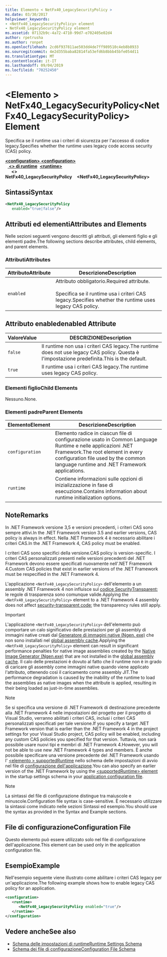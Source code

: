 ```yaml
---
title: Elemento < NetFx40_LegacySecurityPolicy >
ms.date: 03/30/2017
helpviewer_keywords:
- <NetFx40_LegacySecurityPolicy> element
- NetFx40_LegacySecurityPolicy element
ms.assetid: 07132b9c-4a72-4710-99d7-e702405e02d4
author: rpetrusha
ms.author: ronpet
ms.openlocfilehash: 2cd6f937811ae503dd4de7ff989510c4eb8b8933
ms.sourcegitcommit: 4e2d355baba82814fa53efd6b8bbb45bfe054d11
ms.translationtype: MT
ms.contentlocale: it-IT
ms.lasthandoff: 09/04/2019
ms.locfileid: "70252450"
---
```

# <a name="netfx40_legacysecuritypolicy-element"></a><span data-ttu-id="36cc0-102">\<Elemento > NetFx40_LegacySecurityPolicy</span><span class="sxs-lookup"><span data-stu-id="36cc0-102">\<NetFx40_LegacySecurityPolicy> Element</span></span>

<span data-ttu-id="36cc0-103">Specifica se il runtime usa i criteri di sicurezza per l'accesso di codice legacy.</span><span class="sxs-lookup"><span data-stu-id="36cc0-103">Specifies whether the runtime uses legacy code access security (CAS) policy.</span></span>

<span data-ttu-id="36cc0-104">[ **\<configuration>** ](../configuration-element.md)</span><span class="sxs-lookup"><span data-stu-id="36cc0-104">[**\<configuration>**](../configuration-element.md)</span></span>\
<span data-ttu-id="36cc0-105">&nbsp;&nbsp;[ **\<> di runtime**](runtime-element.md)</span><span class="sxs-lookup"><span data-stu-id="36cc0-105">&nbsp;&nbsp;[**\<runtime>**](runtime-element.md)</span></span>\
<span data-ttu-id="36cc0-106">&nbsp;&nbsp;&nbsp;&nbsp; **\<> NetFx40_LegacySecurityPolicy**</span><span class="sxs-lookup"><span data-stu-id="36cc0-106">&nbsp;&nbsp;&nbsp;&nbsp;**\<NetFx40_LegacySecurityPolicy>**</span></span>  

## <a name="syntax"></a><span data-ttu-id="36cc0-107">Sintassi</span><span class="sxs-lookup"><span data-stu-id="36cc0-107">Syntax</span></span>

```xml
<NetFx40_LegacySecurityPolicy
   enabled="true|false"/>
```

## <a name="attributes-and-elements"></a><span data-ttu-id="36cc0-108">Attributi ed elementi</span><span class="sxs-lookup"><span data-stu-id="36cc0-108">Attributes and Elements</span></span>

<span data-ttu-id="36cc0-109">Nelle sezioni seguenti vengono descritti gli attributi, gli elementi figlio e gli elementi padre.</span><span class="sxs-lookup"><span data-stu-id="36cc0-109">The following sections describe attributes, child elements, and parent elements.</span></span>

### <a name="attributes"></a><span data-ttu-id="36cc0-110">Attributi</span><span class="sxs-lookup"><span data-stu-id="36cc0-110">Attributes</span></span>

|<span data-ttu-id="36cc0-111">Attributo</span><span class="sxs-lookup"><span data-stu-id="36cc0-111">Attribute</span></span>|<span data-ttu-id="36cc0-112">Descrizione</span><span class="sxs-lookup"><span data-stu-id="36cc0-112">Description</span></span>|
|---------------|-----------------|
|`enabled`|<span data-ttu-id="36cc0-113">Attributo obbligatorio.</span><span class="sxs-lookup"><span data-stu-id="36cc0-113">Required attribute.</span></span><br /><br /> <span data-ttu-id="36cc0-114">Specifica se il runtime usa i criteri CAS legacy.</span><span class="sxs-lookup"><span data-stu-id="36cc0-114">Specifies whether the runtime uses legacy CAS policy.</span></span>|

## <a name="enabled-attribute"></a><span data-ttu-id="36cc0-115">Attributo enabled</span><span class="sxs-lookup"><span data-stu-id="36cc0-115">enabled Attribute</span></span>

|<span data-ttu-id="36cc0-116">Valore</span><span class="sxs-lookup"><span data-stu-id="36cc0-116">Value</span></span>|<span data-ttu-id="36cc0-117">DESCRIZIONE</span><span class="sxs-lookup"><span data-stu-id="36cc0-117">Description</span></span>|
|-----------|-----------------|
|`false`|<span data-ttu-id="36cc0-118">Il runtime non usa i criteri CAS legacy.</span><span class="sxs-lookup"><span data-stu-id="36cc0-118">The runtime does not use legacy CAS policy.</span></span> <span data-ttu-id="36cc0-119">Questa è l'impostazione predefinita.</span><span class="sxs-lookup"><span data-stu-id="36cc0-119">This is the default.</span></span>|
|`true`|<span data-ttu-id="36cc0-120">Il runtime usa i criteri CAS legacy.</span><span class="sxs-lookup"><span data-stu-id="36cc0-120">The runtime uses legacy CAS policy.</span></span>|

### <a name="child-elements"></a><span data-ttu-id="36cc0-121">Elementi figlio</span><span class="sxs-lookup"><span data-stu-id="36cc0-121">Child Elements</span></span>

<span data-ttu-id="36cc0-122">Nessuno.</span><span class="sxs-lookup"><span data-stu-id="36cc0-122">None.</span></span>

### <a name="parent-elements"></a><span data-ttu-id="36cc0-123">Elementi padre</span><span class="sxs-lookup"><span data-stu-id="36cc0-123">Parent Elements</span></span>

|<span data-ttu-id="36cc0-124">Elemento</span><span class="sxs-lookup"><span data-stu-id="36cc0-124">Element</span></span>|<span data-ttu-id="36cc0-125">Descrizione</span><span class="sxs-lookup"><span data-stu-id="36cc0-125">Description</span></span>|
|-------------|-----------------|
|`configuration`|<span data-ttu-id="36cc0-126">Elemento radice in ciascun file di configurazione usato in Common Language Runtime e nelle applicazioni .NET Framework.</span><span class="sxs-lookup"><span data-stu-id="36cc0-126">The root element in every configuration file used by the common language runtime and .NET Framework applications.</span></span>|
|`runtime`|<span data-ttu-id="36cc0-127">Contiene informazioni sulle opzioni di inizializzazione in fase di esecuzione.</span><span class="sxs-lookup"><span data-stu-id="36cc0-127">Contains information about runtime initialization options.</span></span>|

## <a name="remarks"></a><span data-ttu-id="36cc0-128">Note</span><span class="sxs-lookup"><span data-stu-id="36cc0-128">Remarks</span></span>

<span data-ttu-id="36cc0-129">In .NET Framework versione 3,5 e versioni precedenti, i criteri CAS sono sempre attivi.</span><span class="sxs-lookup"><span data-stu-id="36cc0-129">In the .NET Framework version 3.5 and earlier versions, CAS policy is always in effect.</span></span> <span data-ttu-id="36cc0-130">Nella .NET Framework 4 è necessario abilitare i criteri CAS.</span><span class="sxs-lookup"><span data-stu-id="36cc0-130">In the .NET Framework 4, CAS policy must be enabled.</span></span>

<span data-ttu-id="36cc0-131">I criteri CAS sono specifici della versione.</span><span class="sxs-lookup"><span data-stu-id="36cc0-131">CAS policy is version-specific.</span></span> <span data-ttu-id="36cc0-132">I criteri CAS personalizzati presenti nelle versioni precedenti del .NET Framework devono essere specificati nuovamente nell'.NET Framework 4.</span><span class="sxs-lookup"><span data-stu-id="36cc0-132">Custom CAS policies that exist in earlier versions of the .NET Framework must be respecified in the .NET Framework 4.</span></span>

<span data-ttu-id="36cc0-133">L'applicazione `<NetFx40_LegacySecurityPolicy>` dell'elemento a un assembly .NET Framework 4 non influisce sul [codice SecurityTransparent](../../../misc/security-transparent-code.md); le regole di trasparenza sono comunque valide.</span><span class="sxs-lookup"><span data-stu-id="36cc0-133">Applying the `<NetFx40_LegacySecurityPolicy>` element to a .NET Framework 4 assembly does not affect [security-transparent code](../../../misc/security-transparent-code.md); the transparency rules still apply.</span></span>

> [!IMPORTANT]
> <span data-ttu-id="36cc0-134">L'applicazione `<NetFx40_LegacySecurityPolicy>` dell'elemento può comportare un calo significativo delle prestazioni per gli assembly di immagini native creati dal [Generatore di immagini native (Ngen. exe)](../../../tools/ngen-exe-native-image-generator.md) che non sono installati nel [global assembly cache](../../../app-domains/gac.md).</span><span class="sxs-lookup"><span data-stu-id="36cc0-134">Applying the `<NetFx40_LegacySecurityPolicy>` element can result in significant performance penalties for native image assemblies created by the [Native Image Generator (Ngen.exe)](../../../tools/ngen-exe-native-image-generator.md) that are not installed in the [global assembly cache](../../../app-domains/gac.md).</span></span> <span data-ttu-id="36cc0-135">Il calo delle prestazioni è dovuto al fatto che il runtime non è in grado di caricare gli assembly come immagini native quando viene applicato l'attributo, ottenendo così il caricamento come assembly JIT.</span><span class="sxs-lookup"><span data-stu-id="36cc0-135">The performance degradation is caused by the inability of the runtime to load the assemblies as native images when the attribute is applied, resulting in their being loaded as just-in-time assemblies.</span></span>

> [!NOTE]
> <span data-ttu-id="36cc0-136">Se si specifica una versione di .NET Framework di destinazione precedente alla .NET Framework 4 nelle impostazioni del progetto per il progetto di Visual Studio, verranno abilitati i criteri CAS, inclusi i criteri CAS personalizzati specificati per tale versione.</span><span class="sxs-lookup"><span data-stu-id="36cc0-136">If you specify a target .NET Framework version that is earlier than the .NET Framework 4 in the project settings for your Visual Studio project, CAS policy will be enabled, including any custom CAS policies you specified for that version.</span></span> <span data-ttu-id="36cc0-137">Tuttavia, non sarà possibile usare nuovi tipi e membri di .NET Framework 4.</span><span class="sxs-lookup"><span data-stu-id="36cc0-137">However, you will not be able to use new .NET Framework 4 types and members.</span></span> <span data-ttu-id="36cc0-138">È anche possibile specificare una versione precedente del .NET Framework usando l' [ \<elemento > supportedRuntime](../startup/supportedruntime-element.md) nello schema delle impostazioni di avvio nel file di [configurazione dell'applicazione](../../index.md).</span><span class="sxs-lookup"><span data-stu-id="36cc0-138">You can also specify an earlier version of the .NET Framework by using the [\<supportedRuntime> element](../startup/supportedruntime-element.md) in the startup settings schema in your [application configuration file](../../index.md).</span></span>

> [!NOTE]
> <span data-ttu-id="36cc0-139">La sintassi del file di configurazione distingue tra maiuscole e minuscole.</span><span class="sxs-lookup"><span data-stu-id="36cc0-139">Configuration file syntax is case-sensitive.</span></span> <span data-ttu-id="36cc0-140">È necessario utilizzare la sintassi come indicato nelle sezioni Sintassi ed esempio.</span><span class="sxs-lookup"><span data-stu-id="36cc0-140">You should use the syntax as provided in the Syntax and Example sections.</span></span>

## <a name="configuration-file"></a><span data-ttu-id="36cc0-141">File di configurazione</span><span class="sxs-lookup"><span data-stu-id="36cc0-141">Configuration File</span></span>

<span data-ttu-id="36cc0-142">Questo elemento può essere utilizzato solo nel file di configurazione dell'applicazione.</span><span class="sxs-lookup"><span data-stu-id="36cc0-142">This element can be used only in the application configuration file.</span></span>

## <a name="example"></a><span data-ttu-id="36cc0-143">Esempio</span><span class="sxs-lookup"><span data-stu-id="36cc0-143">Example</span></span>

<span data-ttu-id="36cc0-144">Nell'esempio seguente viene illustrato come abilitare i criteri CAS legacy per un'applicazione.</span><span class="sxs-lookup"><span data-stu-id="36cc0-144">The following example shows how to enable legacy CAS policy for an application.</span></span>

```xml
<configuration>
   <runtime>
      <NetFx40_LegacySecurityPolicy enabled="true"/>
   </runtime>
</configuration>
```

## <a name="see-also"></a><span data-ttu-id="36cc0-145">Vedere anche</span><span class="sxs-lookup"><span data-stu-id="36cc0-145">See also</span></span>

- [<span data-ttu-id="36cc0-146">Schema delle impostazioni di runtime</span><span class="sxs-lookup"><span data-stu-id="36cc0-146">Runtime Settings Schema</span></span>](index.md)
- [<span data-ttu-id="36cc0-147">Schema dei file di configurazione</span><span class="sxs-lookup"><span data-stu-id="36cc0-147">Configuration File Schema</span></span>](../index.md)
